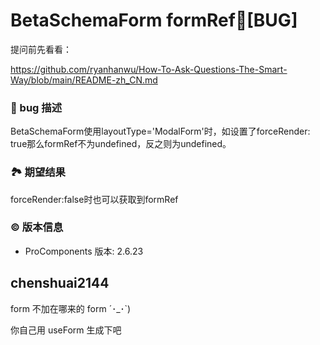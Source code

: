 # BetaSchemaForm formRef🐛[BUG]

提问前先看看：

https://github.com/ryanhanwu/How-To-Ask-Questions-The-Smart-Way/blob/main/README-zh_CN.md

### 🐛 bug 描述

BetaSchemaForm使用layoutType='ModalForm'时，如设置了forceRender: true那么formRef不为undefined，反之则为undefined。

### 🏞 期望结果

forceRender:false时也可以获取到formRef

### © 版本信息

- ProComponents 版本: 2.6.23

## chenshuai2144

form 不加在哪来的 form ´･\_･`)

你自己用 useForm 生成下吧
